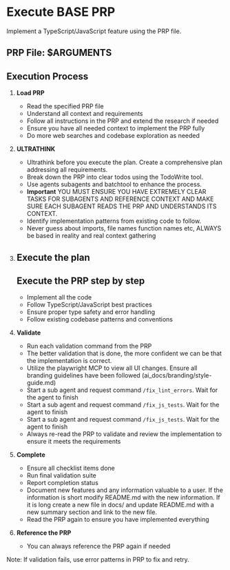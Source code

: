 # Execute BASE PRP

Implement a TypeScript/JavaScript feature using the PRP file.

## PRP File: $ARGUMENTS

## Execution Process

1. **Load PRP**
   - Read the specified PRP file
   - Understand all context and requirements
   - Follow all instructions in the PRP and extend the research if needed
   - Ensure you have all needed context to implement the PRP fully
   - Do more web searches and codebase exploration as needed

2. **ULTRATHINK**
   - Ultrathink before you execute the plan. Create a comprehensive plan addressing all requirements.
   - Break down the PRP into clear todos using the TodoWrite tool.
   - Use agents subagents and batchtool to enhance the process.
   - **Important** YOU MUST ENSURE YOU HAVE EXTREMELY CLEAR TASKS FOR SUBAGENTS AND REFERENCE CONTEXT AND MAKE SURE EACH SUBAGENT READS THE PRP AND UNDERSTANDS ITS CONTEXT.
   - Identify implementation patterns from existing code to follow.
   - Never guess about imports, file names function names etc, ALWAYS be based in reality and real context gathering

3. ## **Execute the plan**

   ## Execute the PRP step by step
   - Implement all the code
   - Follow TypeScript/JavaScript best practices
   - Ensure proper type safety and error handling
   - Follow existing codebase patterns and conventions

4. **Validate**
   - Run each validation command from the PRP
   - The better validation that is done, the more confident we can be that the implementation is correct.
   - Utilize the playwright MCP to view all UI changes. Ensure all branding guidelines have been followed (ai_docs/branding/style-guide.md)
   - Start a sub agent and request command `/fix_lint_errors`. Wait for the agent to finish
   - Start a sub agent and request command `/fix_js_tests`. Wait for the agent to finish
   - Start a sub agent and request command `/fix_js_tests`. Wait for the agent to finish
   - Always re-read the PRP to validate and review the implementation to ensure it meets the requirements

5. **Complete**
   - Ensure all checklist items done
   - Run final validation suite
   - Report completion status
   - Document new features and any information valuable to a user. If the information is short modify README.md with the new information. If it is long create a new file in docs/ and update README.md with a new summary section and link to the new file.
   - Read the PRP again to ensure you have implemented everything

6. **Reference the PRP**
   - You can always reference the PRP again if needed

Note: If validation fails, use error patterns in PRP to fix and retry.
